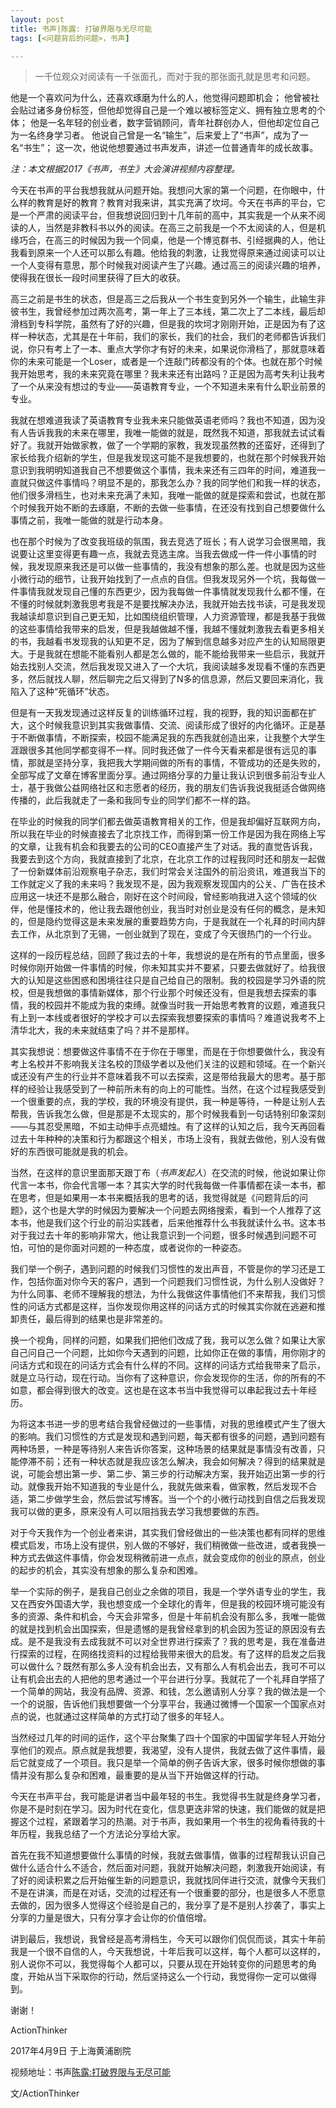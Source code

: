 ```yaml
---
layout: post
title: 书声|陈露: 打破界限与无尽可能
tags: [<问题背后的问题>，书声]

---
```


> 一千位观众对阅读有一千张面孔，而对于我的那张面孔就是思考和问题。

他是一个喜欢问为什么，还喜欢琢磨为什么的人，他觉得问题即机会；
他曾被社会贴过诸多身份标签，但他却觉得自己是一个难以被标签定义、拥有独立思考的个体；
他是一名年轻的创业者，数字营销顾问，青年社群创办人，但他却定位自己为一名终身学习者。
他说自己曾是一名“输生”，后来爱上了“书声”，成为了一名“书生”；
这一次，他说他想要通过书声发声，讲述一位普通青年的成长故事。


*注：本文根据2017《书声，书生》大会演讲视频内容整理。* 
    
今天在书声的平台我想我就从问题开始。我想问大家的第一个问题，在你眼中，什么样的教育是好的教育？教育对我来讲，其实充满了坎坷。今天在书声的平台，它是一个严肃的阅读平台，但我想说回归到十几年前的高中，其实我是一个从来不阅读的人，当然是非教科书以外的阅读。在高三之前我是一个不太阅读的人，但是机缘巧合，在高三的时候因为我一个同桌，他是一个博览群书、引经据典的人，他让我看到原来一个人还可以那么有趣。他给我的刺激，让我觉得原来通过阅读可以让一个人变得有意思，那个时候我对阅读产生了兴趣。通过高三的阅读兴趣的培养，使得我在很长一段时间里获得了巨大的收获。

高三之前是书生的状态，但是高三之后我从一个书生变到另外一个输生，此输生非彼书生，我曾经参加过两次高考，第一年上了三本线，第二次上了二本线，最后却滑档到专科学院，虽然有了好的兴趣，但是我的坎坷才刚刚开始，正是因为有了这样一种状态，尤其是在十年前，我们的家长，我们的社会，我们的老师都告诉我们说，你只有考上了一本、重点大学你才有好的未来，如果说你滑档了，那就意味着你的未来可能是一个Loser，或者是一个连敲门砖都没有的个体。也就在那个时候我开始思考，我的未来究竟在哪里？我未来还有出路吗？正是因为高考失利让我考了一个从来没有想过的专业——英语教育专业，一个不知道未来有什么职业前景的专业。

我就在想难道我读了英语教育专业我未来只能做英语老师吗？我也不知道，因为没有人告诉我我的未来在哪里，我唯一能做的就是，既然我不知道，那我就去试试看好了。我就开始做家教，做了一个学期的家教，我发现虽然教的还蛮好，还得到了家长给我介绍新的学生，但是我发现这可能不是我想要的，也就在那个时候我开始意识到我明明知道我自己不想要做这个事情，我未来还有三四年的时间，难道我一直就只做这件事情吗？明显不是的，那我怎么办？我的同学他们和我一样的状态，他们很多滑档生，也对未来充满了未知，我唯一能做的就是探索和尝试，也就在那个时候我开始不断的去琢磨，不断的去做一些事情，在还没有找到自己想要做什么事情之前，我唯一能做的就是行动本身。

也在那个时候为了改变我班级的氛围，我去竞选了班长；有人说学习会很黑暗，我说要让这里变得更有趣一点，我就去竞选主席。当我去做成一件一件小事情的时候，我发现原来我还是可以做一些事情的，我没有想象的那么差。也就是因为这些小微行动的细节，让我开始找到了一点点的自信。但我发现另外一个坑，我每做一件事情我就发现自己懂的东西更少，因为我每做一件事情就发现我什么都不懂，在不懂的时候就刺激我思考我是不是要找解决办法，我就开始去找书读，可是我发现我越读却意识到自己更无知，比如围绕组织管理，人力资源管理，都是我基于我做的这些事情给我带来的启发，但是我越做越不懂，我越不懂就刺激我去看更多相关的书，我越看书发现我的认知更不足，因为了解到信息越多对应产生的认知局限更大。于是我就在想能不能看别人都是怎么做的，能不能给我带来一些启示，我就开始去找别人交流，然后我发现又进入了一个大坑，我阅读越多发现看不懂的东西更多，然后就找人聊，然后聊完之后又得到了N多的信息源，然后又要回来消化，我陷入了这种“死循环”状态。

但是有一天我发现通过这样反复的训练循环过程，我的视野，我的知识面都在扩大，这个时候我意识到其实我做事情、交流、阅读形成了很好的内化循环。正是基于不断做事情，不断探索，校园不能满足我的东西我就创造出来，让我整个大学生涯跟很多其他同学都变得不一样。同时我还做了一件今天看来都是很有远见的事情，那就是坚持分享，我把我大学期间做的所有的事情，不管成功的还是失败的，全部写成了文章在博客里面分享。通过网络分享的力量让我认识到很多前沿专业人士，基于我做公益网络社区和志愿者的经历，我的朋友们告诉我说我挺适合做网络传播的，此后我就走了一条和我同专业的同学们都不一样的路。

在毕业的时候我的同学们都去做英语教育相关的工作，但是我却偏好互联网方向，所以我在毕业的时候直接去了北京找工作，而得到第一份工作是因为我在网络上写的文章，让我有机会和我要去的公司的CEO直接产生了对话。我的直觉告诉我，我要去到这个方向，我就直接到了北京，在北京工作的过程我同时还和朋友一起做了一份新媒体前沿观察电子杂志，我们时常会关注国外的前沿资讯，难道我当下的工作就定义了我的未来吗？我发现不是，因为我观察发现国内的公关、广告在技术应用这一块还不是那么融合，刚好在这个时间段，曾经影响我进入这个领域的伙伴，他是懂技术的，他让我去跟他创业，我当时对创业是没有任何的概念，是未知的，但是隐约觉得这是未来发展的重要趋势方向，于是我就在一个礼拜的时间内辞去工作，从北京到了无锡，一创业就到了现在，变成了今天很热门的一个行业。

这样的一段历程总结，回顾了我过去的十年，我想说的是在所有的节点里面，很多时候你刚开始做一件事情的时候，你未知其实并不要紧，只要去做就好了。给我很大的认知是这些困惑和困境往往只是自己给自己的限制。我的校园是学习外语的院校，但是我想做的事情新媒体，那个行业那个时候还没有，但是我想去探索的事情，我的校园并不能成为我的束缚。就像当时我一开始思考教育的议题，难道我只有上到一本线或者很好的学校才可以去探索我想要探索的事情吗？难道说我考不上清华北大，我的未来就结束了吗？并不是那样。

其实我想说：想要做这件事情不在于你在于哪里，而是在于你想要做什么，我没有考上名校并不影响我关注名校的顶级学者以及他们关注的议题和领域。在一个新兴或还没有产生的行业并不意味着我不可以去探索，这是带给我最大的思考。基于那样的经验让我感受到了一种前所未有的向上的可能性。当然，在这个过程我感受到一个很重要的点，我的学校，我的环境没有提供，我一种是等待，一种是让别人去帮我，告诉我怎么做，但是那是不太现实的，那个时候我看到一句话特别印象深刻——与其忍受黑暗，不如主动伸手点亮蜡烛。有了这样的认知之后，我今天再回看过去十年种种的决策和行为都跟这个相关，市场上没有，我就去做他，别人没有做好的东西很可能就是我的机会。

当然，在这样的意识里面那天跟丁布（*书声发起人*）在交流的时候，他说如果让你代言一本书，你会代言哪一本？其实大学的时代我每做一件事情都在读一本书，都在思考，但是如果用一本书来概括我的思考的话，我觉得就是《问题背后的问题》，这个也是大学的时候因为要解决一个问题去网络搜索，看到一个人推荐了这本书，他是我们这个行业的前沿实践者，后来他推荐什么书我就读什么书。这本书对于我过去十年的影响非常大，他让我意识到一个问题，很多时候遇到问题不可怕，可怕的是你面对问题的一种态度，或者说你的一种姿态。
    
我们举一个例子，遇到问题的时候我们习惯性的发出声音，不管是你的学习还是工作，包括你面对你今天的客户，遇到一个问题我们习惯性说，为什么别人没做好？为什么同事、老师不理解我的想法，为什么我做这件事情他们不来帮我，我们习惯性的问话方式都是这样，当你发现你用这样的问话方式的时候其实你就在逃避和推卸责任，最后得到的结果也是非常差的。
    
换一个视角，同样的问题，如果我们把他们改成了我，我可以怎么做？如果让大家自己问自己一个问题，比如你今天遇到的问题，比如你正在做的事情，用你刚才的问话方式和现在的问话方式会有什么样的不同。这样的问话方式给我带来了启示，就是立马行动，现在行动。当你有了这种意识，你会发现你的生活，你的所有的不如意，都会得到很大的改变。这也是在这本书当中我觉得可以串起我过去十年经历。

为将这本书进一步的思考结合我曾经做过的一些事情，对我的思维模式产生了很大的影响。我们习惯性的方式是发现和遇到问题，每天都有很多的问题，遇到问题有两种场景，一种是等待别人来告诉你答案，这种场景的结果就是事情没有改善，只能停滞不前；还有一种状态就是我应该怎么解决，我会如何解决？得到的结果就是说，可能会想出第一步、第二步、第三步的行动解决方案，我开始迈出第一步的行动。就像我开始不知道我的专业是什么，我就先做来看，做家教，然后发现不合适，第二步做学生会，然后尝试写博客。当一个个的小微行动找到自信之后我发现我可以做的更多，原来没有人可以阻挡我去学习我想要做的东西。
    
对于今天我作为一个创业者来讲，其实我们曾经做出的一些决策也都有同样的思维模式启发，市场上没有提供，别人做的不够好，我们稍微做一些改进，或者我换一种方式去做这件事情，你会发现稍微前进一点点，就会变成你的创业的原点，创业的起步的机会，其实没有想象的那么复杂和困难。
    
举一个实际的例子，是我自己创业之余做的项目，我是一个学外语专业的学生，我又在西安外国语大学，我也想变成一个全球化的青年，但是我的校园环境可能没有多的资源、条件和机会，今天会非常多，但是十年前机会没有那么多，我唯一能做的就是找到机会出国探索，但是遗憾的是我曾经拿到的机会因为签证的原因没有去成。是不是我没有去成我就不可以对全世界进行探索了？我的思考是，我在准备进行探索的过程，在网络找资料的过程给我带来很大的启发。有了这样的启发之后我可以做什么？既然有那么多人没有机会出去，又有那么人有机会出去，我可不可以让有机会出去的人把他的思考通过一个平台进行分享。我就花了一个礼拜自学搭了一个简单的网站，我没有品牌、资源、和钱，怎么邀请别人分享？我的做法是一个一个的说服，告诉他们我想要做一个分享平台，我通过微博一个国家一个国家点对点的说，也就通过这样简单的方式打动了很多的年轻人。
    
当然经过几年的时间的运作，这个平台聚集了四十个国家的中国留学年轻人开始分享他们的观点。原点就是我想要，我渴望，没有人提供，我就去做了这件事情，最后它就变成了一个项目。我只是举一个简单的例子告诉大家，很多时候你想做的事情并没有那么复杂和困难，最重要的是从当下开始做这样的行动。

今天在书声平台，我可能是讲者当中最年轻的书生。我觉得书生就是终身学习者，你是不是时刻在学习。因为时代在变化，信息更迭非常的快速，我们能做的就是把握这个过程，紧跟着学习的热潮。对于书声，我如果用一个书生的视角看待我的十年历程，我我总结了一个方法论分享给大家。

首先在我不知道想要做什么事情的时候，我就去做事情，做事的过程帮我认识自己做什么适合什么不适合，然后面对问题，我就开始解决问题，刺激我开始阅读，有了好的阅读积累之后开始催生新的问题意识，我就找同伴进行交流，就像今天我们不是在讲演，而是在对话，交流的过程还有一个很重要的部分，也是很多人不愿意去做的，因为很多人觉得这个经验是自己的，我分享了是不是别人抄袭了，事实上分享的力量是很大，只有分享才会让你的价值倍增。
    
讲到最后，我想说，我曾经是高考滑档生，今天可以跟你们侃侃而谈，其实十年前我是一个很不自信的人，今天我想说，十年后我可以这样，每个人都可以这样的，别人说你不可以，我觉得每个人都可以，只要从现在开始转变你的问题思考的角度，开始从当下采取你的行动，然后坚持这么一个行动，我觉得你一定可以做得到。

谢谢！


ActionThinker

2017年4月9日
于上海黄浦剧院


视频地址：书声[陈露:打破界限与无尽可能](https://v.qq.com/x/page/o0527r33o35.html)


文/ActionThinker


